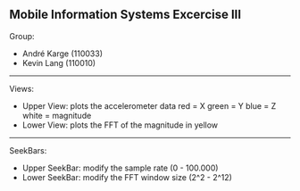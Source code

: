 Mobile Information Systems Excercise III
------------------------------------------
Group:
- André Karge (110033)
- Kevin Lang  (110010)
------------------------------------------
Views:
- Upper View:
  plots the accelerometer data
  red = X
  green = Y
  blue = Z
  white = magnitude
- Lower View:
  plots the FFT of the magnitude in yellow
------------------------------------------
SeekBars:
- Upper SeekBar:
  modify the sample rate (0 - 100.000)
- Lower SeekBar:
  modify the FFT window size (2^2 - 2^12)
